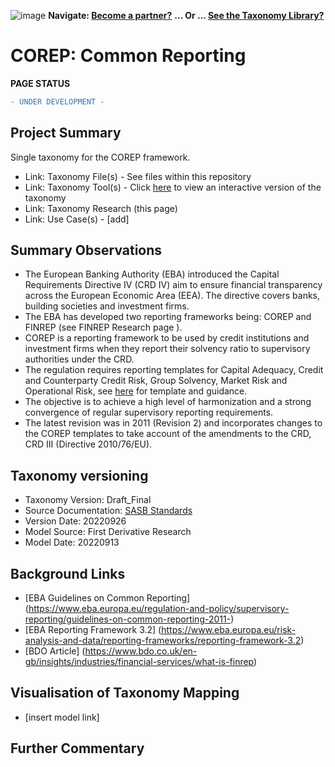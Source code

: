 ![image](https://user-images.githubusercontent.com/112073913/188821900-0c411acf-fbdd-4163-adc9-3ba4e2be78df.png)
**Navigate: [Become a partner?](https://github.com/OS-SFT/06-COLLABORATORS-PARTNERS)**
**... Or ... [See the Taxonomy Library?](https://github.com/orgs/OS-SFT/projects/2)**

# COREP: Common Reporting 
**PAGE STATUS**
```diff
- UNDER DEVELOPMENT -
```
## Project Summary
Single taxonomy for the COREP framework.
- Link: Taxonomy File(s) - See files within this repository
- Link: Taxonomy Tool(s) - Click [here](https://os-sft.solidatus.com/viewer/share/UxWsafeKEg5S5LIgNOTjPdulgU1F29Yc) to view an interactive version of the taxonomy
- Link: Taxonomy Research (this page)
- Link: Use Case(s) - [add]

## Summary Observations
- The European Banking Authority (EBA) introduced the Capital Requirements Directive IV (CRD IV) aim to ensure financial transparency across the European Economic Area (EEA). The directive covers banks, building societies and investment firms.
- The EBA has developed two reporting frameworks being: COREP and FINREP (see FINREP Research page _<insert link to page>_). 
- COREP is a reporting framework to be used by credit institutions and investment firms when they report their solvency ratio to supervisory authorities under the CRD.
- The regulation requires reporting templates for Capital Adequacy, Credit and Counterparty Credit Risk, Group Solvency, Market Risk and Operational Risk, see [here](https://www.eba.europa.eu/regulation-and-policy/supervisory-reporting/guidelines-on-common-reporting-2011-) for template and guidance.
- The objective is to achieve a high level of harmonization and a strong convergence of regular supervisory reporting requirements.
- The latest revision was in 2011 (Revision 2) and incorporates changes to the COREP templates to take account of the amendments to the CRD, CRD III (Directive 2010/76/EU).

## Taxonomy versioning
* Taxonomy Version: Draft_Final
* Source Documentation: [SASB Standards](https://www.sasb.org/standards/download/?lang=en-us)
* Version Date: 20220926
* Model Source: First Derivative Research
* Model Date: 20220913

## Background Links
- [EBA Guidelines on Common Reporting] (https://www.eba.europa.eu/regulation-and-policy/supervisory-reporting/guidelines-on-common-reporting-2011-)
- [EBA Reporting Framework 3.2] (https://www.eba.europa.eu/risk-analysis-and-data/reporting-frameworks/reporting-framework-3.2)
- [BDO Article] (https://www.bdo.co.uk/en-gb/insights/industries/financial-services/what-is-finrep)

## Visualisation of Taxonomy Mapping
- [insert model link]
  
 ## Further Commentary

